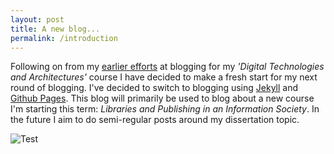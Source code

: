 ```yaml
---
layout: post
title: A new blog...
permalink: /introduction
---
```


Following on from my [earlier efforts](https://dvanstriendita14.wordpress.com/) at blogging for my *'Digital Technologies and Architectures'* course I have decided to make a fresh start for my next round of blogging. I've decided to switch to blogging using [Jekyll](http://jekyllrb.com) and [Github Pages](https://pages.github.com). This blog will primarily be used to blog about a new course I'm starting this term: *Libraries and Publishing in an Information Society*. In the future I aim to do semi-regular posts around my dissertation topic.


![Test](/Users/dvs/Documents/Citydraft/LAPIS/blog2/davanstrien.github.com/_images/test.jpg)